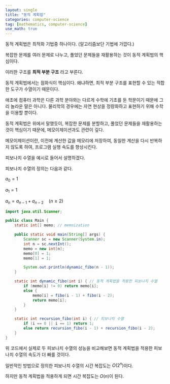 ```yaml
---
layout: single
title: "동적 계획법"
categories: computer-science
tag: [mathematics, computer-science]
use_math: true
---
```


동적 계획법은 최적화 기법중 하나이다. (알고리즘보단 기법에 가깝다.)

복잡한 문제를 여러 문제로 나누고, 풀었던 문제들을 재활용하는 것이 동적 계획법의 핵심이다.

이러한 구조를 **최적 부분 구조** 라고 부른다.

동적 계획법에서는 점화식이 핵심이다.
왜냐하면, 최적 부분 구조를 표현할 수 있는 적합한 도구가 수열이기 때문이다.

애초에 컴퓨터 과학은 다른 과학 분야와는 다르게 수학에 기초를 둔 학문이기 때문에 그리 놀라운 말은 아니다. 물리학의 경우에는 자연 현상을 정량화하고 표현하기 위해 수학을 이용할 뿐이다.

동적 계획법은 위에서 말했듯이, 복잡한 문제를 분할하고, 풀었던 문제들을 재활용하는 것이 핵심이기 때문에, 메모이제이션과도 관련이 깊다.

메모이제이션이란, 이전에 계산한 값을 메모리에 저장하여, 동일한 계산을 다시 반복하지 않도록 하여, 프로그램 실행 속도를 향상시킨다.

피보나치 수열을 예시로 들어서 설명하겠다.

피보나치 수열의 정의는 다음과 같다.

$a_0=1$

$a_1=1$

$a_n=a_{n-1}+a_{n-2} \quad (n \geq 2)$

```java
import java.util.Scanner;

public class Main {
    static int[] memo; // memoization

    public static void main(String[] args) {
        Scanner sc = new Scanner(System.in);
        int n = sc.nextInt();
        memo = new int[n];
        memo[0] = 1;
        memo[1] = 1;

        System.out.println(dynamic_fibo(n - 1));
    }

    static int dynamic_fibo(int i) { // 동적 계획법을 적용한 피보나치 수열
        if (memo[i] != 0) return memo[i];
        else {
            memo[i] = fibo(i - 1) + fibo(i - 2);
            return memo[i];
        }
    }

    static int recursion_fibo(int i) { // 피보나치 수열
        if (i == 0 || i == 1) return 1;
        else return recursion_fibo(i - 1) + recursion_fibo(i - 2);
    }
}
```

위 코드에서 실제로 두 피보나치 수열의 성능을 비교해보면 동적 계획법을 적용한 피보나치 수열의 속도가 더 빠를 것이다.

일반적인 방법으로 정의한 피보나치 수열의 시간 복잡도는 $O(2^n)$이다.

하지만 동적 계획법을 적용하게 되면 시간 복잡도는 $O(n)$이 된다.
